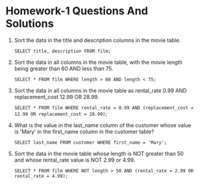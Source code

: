 # Homework-1 Questions And Solutions

1. Sort the data in the title and description columns in the movie table.

    `SELECT title, description FROM film;`

2. Sort the data in all columns in the movie table, with the movie length being greater than 60 AND less than 75.

    `SELECT * FROM film WHERE length > 60 AND length < 75;`

3. Sort the data in all columns in the movie table as rental_rate 0.99 AND replacement_cost 12.99 OR 28.99.

    `SELECT * FROM film WHERE rental_rate = 0.99 AND (replacement_cost = 12.99 OR replacement_cost = 28.99)`;

4. What is the value in the last_name column of the customer whose value is 'Mary' in the first_name column in the customer table?

    `SELECT last_name FROM customer WHERE first_name = 'Mary';`

5. Sort the data in the movie table whose length is NOT greater than 50 and whose rental_rate value is NOT 2.99 or 4.99.

   `SELECT * FROM film WHERE NOT length > 50 AND (rental_rate = 2.99 OR rental_rate = 4.99);`

   
   
